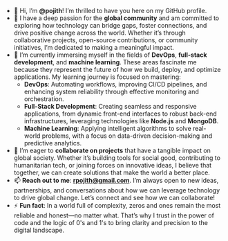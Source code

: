 

- 👋 Hi, I’m **@pojith**! I’m thrilled to have you here on my GitHub profile.
- 👀 I have a deep passion for the **global community** and am committed to exploring how technology can bridge gaps, foster connections, and drive positive change across the world. Whether it’s through collaborative projects, open-source contributions, or community initiatives, I’m dedicated to making a meaningful impact.
- 🌱 I’m currently immersing myself in the fields of **DevOps**, **full-stack development**, and **machine learning**. These areas fascinate me because they represent the future of how we build, deploy, and optimize applications. My learning journey is focused on mastering:
  - **DevOps**: Automating workflows, improving CI/CD pipelines, and enhancing system reliability through effective monitoring and orchestration.
  - **Full-Stack Development**: Creating seamless and responsive applications, from dynamic front-end interfaces to robust back-end infrastructures, leveraging technologies like **Node.js** and **MongoDB**.
  - **Machine Learning**: Applying intelligent algorithms to solve real-world problems, with a focus on data-driven decision-making and predictive analytics.
- 💞️ I’m eager to **collaborate on projects** that have a tangible impact on global society. Whether it’s building tools for social good, contributing to humanitarian tech, or joining forces on innovative ideas, I believe that together, we can create solutions that make the world a better place.
- 📫 **Reach out to me**: **rpojith@gmail.com**. I’m always open to new ideas, partnerships, and conversations about how we can leverage technology to drive global change. Let’s connect and see how we can collaborate!
- ⚡ **Fun fact**: In a world full of complexity, zeros and ones remain the most reliable and honest—no matter what. That’s why I trust in the power of code and the logic of 0's and 1's to bring clarity and precision to the digital landscape.

